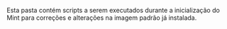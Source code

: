 Esta pasta contém scripts a serem executados durante a inicialização do Mint
para correções e alterações na imagem padrão já instalada.
 